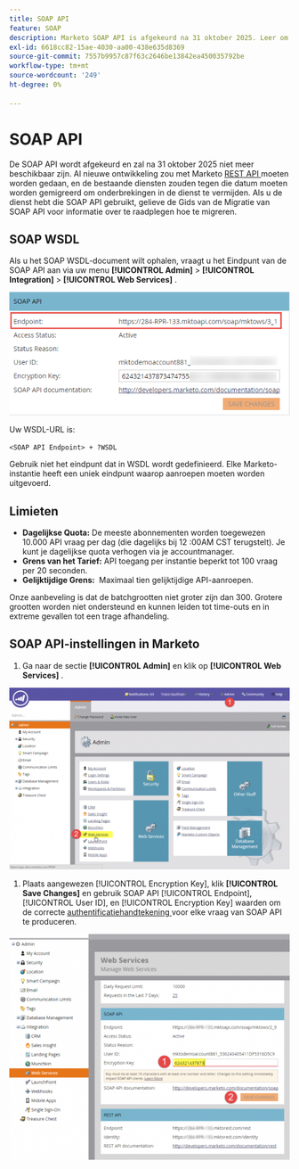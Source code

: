 ```yaml
---
title: SOAP API
feature: SOAP
description: Marketo SOAP API is afgekeurd na 31 oktober 2025. Leer om aan REST te migreren, uw WSDL terug te winnen, quota's, tariefgrenzen, en auth opstelling te zien.
exl-id: 6618cc82-15ae-4030-aa00-438e635d8369
source-git-commit: 7557b9957c87f63c2646be13842ea450035792be
workflow-type: tm+mt
source-wordcount: '249'
ht-degree: 0%

---
```


# SOAP API

De SOAP API wordt afgekeurd en zal na 31 oktober 2025 niet meer beschikbaar zijn. Al nieuwe ontwikkeling zou met Marketo [ REST API ](../rest-api/rest-api.md) moeten worden gedaan, en de bestaande diensten zouden tegen die datum moeten worden gemigreerd om onderbrekingen in de dienst te vermijden. Als u de dienst hebt die SOAP API gebruikt, gelieve de Gids van de Migratie van SOAP API [ ](./migration.md) voor informatie over te raadplegen hoe te migreren.

## SOAP WSDL

Als u het SOAP WSDL-document wilt ophalen, vraagt u het Eindpunt van de SOAP API aan via uw menu **[!UICONTROL Admin]** > **[!UICONTROL Integration]** > **[!UICONTROL Web Services]** .

![ Eindpunt van SOAP ](assets/endpoint-soap.png)

Uw WSDL-URL is:

`<SOAP API Endpoint> + ?WSDL`

Gebruik niet het eindpunt dat in WSDL wordt gedefinieerd. Elke Marketo-instantie heeft een uniek eindpunt waarop aanroepen moeten worden uitgevoerd.

## Limieten

- **Dagelijkse Quota:** De meeste abonnementen worden toegewezen 10.000 API vraag per dag (die dagelijks bij 12 :00AM CST terugstelt). Je kunt je dagelijkse quota verhogen via je accountmanager.
- **Grens van het Tarief:** API toegang per instantie beperkt tot 100 vraag per 20 seconden.
- **Gelijktijdige Grens:**  Maximaal tien gelijktijdige API-aanroepen.

Onze aanbeveling is dat de batchgrootten niet groter zijn dan 300. Grotere grootten worden niet ondersteund en kunnen leiden tot time-outs en in extreme gevallen tot een trage afhandeling.

## SOAP API-instellingen in Marketo

1. Ga naar de sectie **[!UICONTROL Admin]** en klik op **[!UICONTROL Web Services]** .

![ admin-web-services2 ](assets/admin-web-services2.png)

1. Plaats aangewezen [!UICONTROL Encryption Key], klik **[!UICONTROL Save Changes]** en gebruik SOAP API [!UICONTROL Endpoint], [!UICONTROL User ID], en [!UICONTROL Encryption Key] waarden om de correcte [ authentificatiehandtekening ](authentication-signature.md) voor elke vraag van SOAP API te produceren.

![ admin-web-services3 ](assets/admin-web-services3.png)

